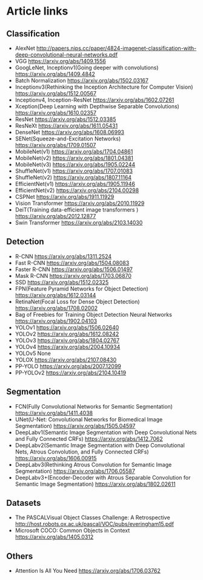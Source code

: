 # Article links

## Classification

- AlexNet http://papers.nips.cc/paper/4824-imagenet-classification-with-deep-convolutional-neural-networks.pdf
- VGG https://arxiv.org/abs/1409.1556
- GoogLeNet, Inceptionv1(Going deeper with convolutions) https://arxiv.org/abs/1409.4842
- Batch Normalization https://arxiv.org/abs/1502.03167
- Inceptionv3(Rethinking the Inception Architecture for Computer Vision) https://arxiv.org/abs/1512.00567
- Inceptionv4, Inception-ResNet https://arxiv.org/abs/1602.07261
- Xception(Deep Learning with Depthwise Separable Convolutions) https://arxiv.org/abs/1610.02357
- ResNet https://arxiv.org/abs/1512.03385
- ResNeXt https://arxiv.org/abs/1611.05431
- DenseNet https://arxiv.org/abs/1608.06993
- SENet(Squeeze-and-Excitation Networks) https://arxiv.org/abs/1709.01507
- MobileNet(v1) https://arxiv.org/abs/1704.04861
- MobileNet(v2) https://arxiv.org/abs/1801.04381
- MobileNet(v3) https://arxiv.org/abs/1905.02244
- ShuffleNet(v1) https://arxiv.org/abs/1707.01083
- ShuffleNet(v2) https://arxiv.org/abs/1807.11164
- EfficientNet(v1) https://arxiv.org/abs/1905.11946
- EfficientNet(v2) https://arxiv.org/abs/2104.00298
- CSPNet https://arxiv.org/abs/1911.11929
- Vision Transformer https://arxiv.org/abs/2010.11929
- DeiT(Training data-efficient image transformers ) https://arxiv.org/abs/2012.12877
- Swin Transformer https://arxiv.org/abs/2103.14030

## Detection
- R-CNN https://arxiv.org/abs/1311.2524
- Fast R-CNN https://arxiv.org/abs/1504.08083
- Faster R-CNN https://arxiv.org/abs/1506.01497
- Mask R-CNN https://arxiv.org/abs/1703.06870
- SSD https://arxiv.org/abs/1512.02325
- FPN(Feature Pyramid Networks for Object Detection) https://arxiv.org/abs/1612.03144
- RetinaNet(Focal Loss for Dense Object Detection) https://arxiv.org/abs/1708.02002
- Bag of Freebies for Training Object Detection Neural Networks https://arxiv.org/abs/1902.04103
- YOLOv1 https://arxiv.org/abs/1506.02640
- YOLOv2 https://arxiv.org/abs/1612.08242
- YOLOv3 https://arxiv.org/abs/1804.02767
- YOLOv4 https://arxiv.org/abs/2004.10934
- YOLOv5 None
- YOLOX https://arxiv.org/abs/2107.08430
- PP-YOLO https://arxiv.org/abs/2007.12099
- PP-YOLOv2 https://arxiv.org/abs/2104.10419

## Segmentation
- FCN(Fully Convolutional Networks for Semantic Segmentation) https://arxiv.org/abs/1411.4038
- UNet(U-Net: Convolutional Networks for Biomedical Image Segmentation) https://arxiv.org/abs/1505.04597
- DeepLabv1(Semantic Image Segmentation with Deep Convolutional Nets and Fully Connected CRFs) https://arxiv.org/abs/1412.7062
- DeepLabv2(Semantic Image Segmentation with Deep Convolutional Nets, Atrous Convolution, and Fully Connected CRFs) https://arxiv.org/abs/1606.00915
- DeepLabv3(Rethinking Atrous Convolution for Semantic Image Segmentation) https://arxiv.org/abs/1706.05587
- DeepLabv3+(Encoder-Decoder with Atrous Separable Convolution for Semantic Image Segmentation) https://arxiv.org/abs/1802.02611

## Datasets
- The PASCALVisual Object Classes Challenge: A Retrospective http://host.robots.ox.ac.uk/pascal/VOC/pubs/everingham15.pdf
- Microsoft COCO: Common Objects in Context https://arxiv.org/abs/1405.0312

## Others
- Attention Is All You Need https://arxiv.org/abs/1706.03762
